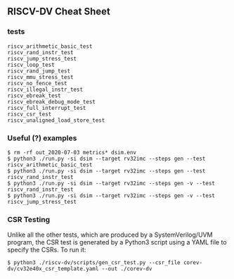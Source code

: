 ## RISCV-DV Cheat Sheet

### tests

```
riscv_arithmetic_basic_test
riscv_rand_instr_test
riscv_jump_stress_test
riscv_loop_test
riscv_rand_jump_test
riscv_mmu_stress_test
riscv_no_fence_test
riscv_illegal_instr_test
riscv_ebreak_test
riscv_ebreak_debug_mode_test
riscv_full_interrupt_test
riscv_csr_test
riscv_unaligned_load_store_test
```

### Useful (?) examples

```
$ rm -rf out_2020-07-03 metrics* dsim.env
$ python3 ./run.py -si dsim --target rv32imc --steps gen --test riscv_arithmetic_basic_test
$ python3 ./run.py -si dsim --target rv32imc --steps gen --test riscv_rand_instr_test
$ python3 ./run.py -si dsim --target rv32imc --steps gen -v --test riscv_rand_instr_test
$ python3 ./run.py -si dsim --target rv32imc --steps gen -v --test riscv_jump_stress_test
```

### CSR Testing

Unlike all the other tests, which are produced by a SystemVerilog/UVM program, the CSR test is generated
by a Python3 script using a YAML file to specify the CSRs.  To run it:
```
$ python3 ./riscv-dv/scripts/gen_csr_test.py --csr_file corev-dv/cv32e40x_csr_template.yaml --out ./corev-dv
```
